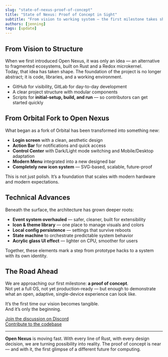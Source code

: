 ```yaml
---
slug: "state-of-nexus-proof-of-concept"
title: "State of Nexus: Proof of Concept in Sight"
subtitle: "From vision to working system — the first milestone takes shape"
authors: [jenning]
tags: [update]
---
```


## From Vision to Structure  

When we first introduced Open Nexus, it was only an idea — an alternative to fragmented ecosystems, built on Rust and a Redox microkernel.  
Today, that idea has taken shape. The foundation of the project is no longer abstract; it is code, libraries, and a working environment.  

- GitHub for visibility, GitLab for day-to-day development  
- A clear project structure with modular components  
- Scripts for **initial-setup, build, and run** — so contributors can get started quickly  

## From Orbital Fork to Open Nexus  

<!-- truncate -->

What began as a fork of Orbital has been transformed into something new:  

- **Login screen** with a clean, aesthetic design  
- **Action Bar** for notifications and quick access  
- **Control Center** with Dark/Light mode switching and Mobile/Desktop adaptation  
- **Modern Menu** integrated into a new designed bar  
- **Completely new icon system** — SVG-based, scalable, future-proof  

This is not just polish. It’s a foundation that scales with modern hardware and modern expectations.  

## Technical Advances  

Beneath the surface, the architecture has grown deeper roots:  

- **Event system overhauled** — safer, cleaner, built for extensibility  
- **Icon & theme library** — one place to manage visuals and colors  
- **Local config persistence** — settings that survive reboots  
- **State machine** to orchestrate predictable system behavior  
- **Acrylic glass UI effect** — lighter on CPU, smoother for users  

Together, these elements mark a step from prototype hacks to a system with its own identity.  

## The Road Ahead  

We are approaching our first milestone: **a proof of concept**.  
Not yet a full OS, not yet production-ready — but enough to demonstrate what an open, adaptive, single-device experience can look like.  

It’s the first time our vision becomes tangible.  
And it’s only the beginning.  

[Join the discussion on Discord](https://discord.gg/3sTZvH4PEq)  
[Contribute to the codebase](/docs/contributing)  

---  

**Open Nexus** is moving fast. With every line of Rust, with every design decision, we are turning possibility into reality. The proof of concept is near — and with it, the first glimpse of a different future for computing.  
